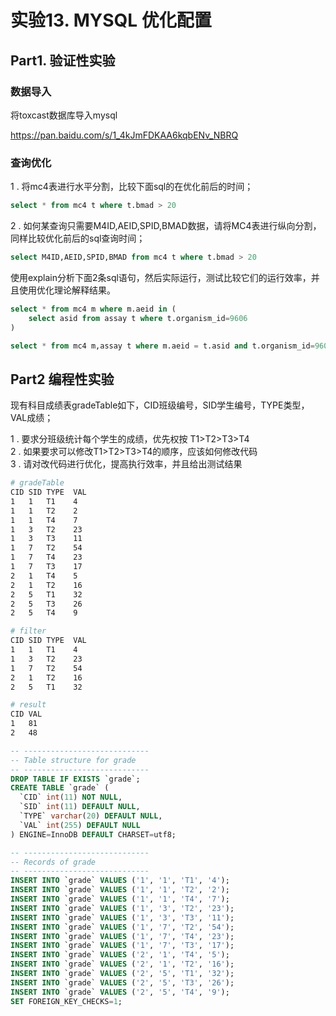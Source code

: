 # 实验13. MYSQL 优化配置

## Part1. 验证性实验

### 数据导入
将toxcast数据库导入mysql

https://pan.baidu.com/s/1_4kJmFDKAA6kqbENv_NBRQ

### 查询优化
1 . 将mc4表进行水平分割，比较下面sql的在优化前后的时间；

```sql
select * from mc4 t where t.bmad > 20
```

2 . 如何某查询只需要M4ID,AEID,SPID,BMAD数据，请将MC4表进行纵向分割，同样比较优化前后的sql查询时间；

```sql
select M4ID,AEID,SPID,BMAD from mc4 t where t.bmad > 20
```

使用explain分析下面2条sql语句，然后实际运行，测试比较它们的运行效率，并且使用优化理论解释结果。
```sql
select * from mc4 m where m.aeid in ( 
    select asid from assay t where t.organism_id=9606 
)

select * from mc4 m,assay t where m.aeid = t.asid and t.organism_id=9606;
```


## Part2 编程性实验
现有科目成绩表gradeTable如下，CID班级编号，SID学生编号，TYPE类型，VAL成绩；

1 . 要求分班级统计每个学生的成绩，优先权按 T1>T2>T3>T4  
2 . 如果要求可以修改T1>T2>T3>T4的顺序，应该如何修改代码  
3 . 请对改代码进行优化，提高执行效率，并且给出测试结果  

```bash
# gradeTable
CID SID TYPE  VAL
1   1   T1    4
1   1   T2    2
1   1   T4    7
1   3   T2    23
1   3   T3    11
1   7   T2    54
1   7   T4    23
1   7   T3    17
2   1   T4    5
2   1   T2    16
2   5   T1    32
2   5   T3    26
2   5   T4    9

# filter
CID SID TYPE  VAL
1   1   T1    4
1   3   T2    23
1   7   T2    54
2   1   T2    16
2   5   T1    32

# result
CID VAL
1   81
2   48
```

```sql
-- ----------------------------
-- Table structure for grade
-- ----------------------------
DROP TABLE IF EXISTS `grade`;
CREATE TABLE `grade` (
  `CID` int(11) NOT NULL,
  `SID` int(11) DEFAULT NULL,
  `TYPE` varchar(20) DEFAULT NULL,
  `VAL` int(255) DEFAULT NULL
) ENGINE=InnoDB DEFAULT CHARSET=utf8;

-- ----------------------------
-- Records of grade
-- ----------------------------
INSERT INTO `grade` VALUES ('1', '1', 'T1', '4');
INSERT INTO `grade` VALUES ('1', '1', 'T2', '2');
INSERT INTO `grade` VALUES ('1', '1', 'T4', '7');
INSERT INTO `grade` VALUES ('1', '3', 'T2', '23');
INSERT INTO `grade` VALUES ('1', '3', 'T3', '11');
INSERT INTO `grade` VALUES ('1', '7', 'T2', '54');
INSERT INTO `grade` VALUES ('1', '7', 'T4', '23');
INSERT INTO `grade` VALUES ('1', '7', 'T3', '17');
INSERT INTO `grade` VALUES ('2', '1', 'T4', '5');
INSERT INTO `grade` VALUES ('2', '1', 'T2', '16');
INSERT INTO `grade` VALUES ('2', '5', 'T1', '32');
INSERT INTO `grade` VALUES ('2', '5', 'T3', '26');
INSERT INTO `grade` VALUES ('2', '5', 'T4', '9');
SET FOREIGN_KEY_CHECKS=1;
```